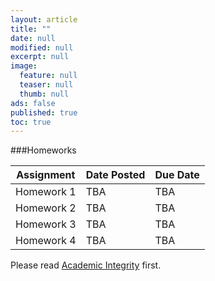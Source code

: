 ```yaml
---
layout: article
title: ""
date: null
modified: null
excerpt: null
image: 
  feature: null
  teaser: null
  thumb: null
ads: false
published: true
toc: true
---
```


###Homeworks

Assignment | Date Posted | Due Date
---------- | ----------- | --------
Homework 1 | TBA         | TBA     
Homework 2 | TBA         | TBA     
Homework 3 | TBA         | TBA     
Homework 4 | TBA         | TBA     

Please read [Academic Integrity](http://www.faculty.umd.edu/teach/integrity.html) first.